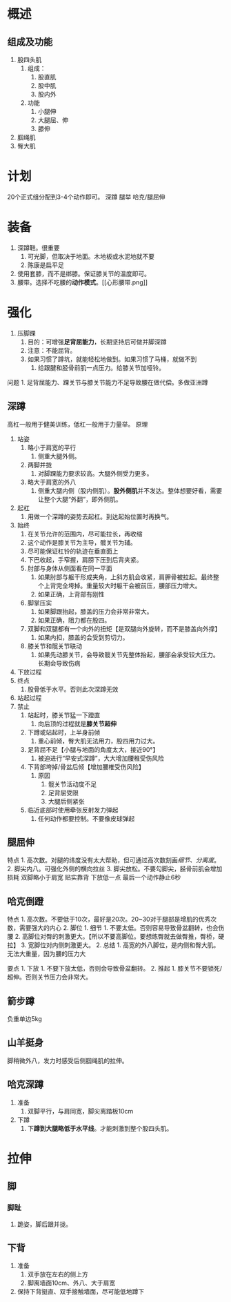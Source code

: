 # 概述
## 组成及功能
1. 股四头肌
	1. 组成：
		1. 股直肌
		2. 股中肌
		3. 股内外
	2. 功能
		1. 小腿伸
		2. 大腿屈、伸
		3. 膝伸
2. 腘绳肌
3. 臀大肌

# 计划
20个正式组分配到3-4个动作即可。
深蹲
腿举
哈克/腿屈伸
# 装备
1. 深蹲鞋。很重要
	1. 可光脚，但取决于地面。木地板或水泥地就不要
	2. 陈康是扁平足
2. 使用套膝，而不是绑膝。保证膝关节的温度即可。
3. 腰带。选择不吃腰的**动作模式**。[[心形腰带.png]] 
# 强化
1. 压脚踝
	1. 目的：可增强**足背屈能力**，长期坚持后可做并脚深蹲
	2. 注意：不能屈背。
	3. 如果习惯了蹲坑，就能轻松地做到。如果习惯了马桶，就做不到
		1. 给跟腱和胫骨前肌一点压力。给膝关节加哑铃。

问题
	1. 足背屈能力、踝关节与膝关节能力不足导致腰在做代偿。多做亚洲蹲
## 深蹲
高杠一般用于健美训练，低杠一般用于力量举。
原理
1. 站姿
	1. 略小于肩宽的平行
		1. 侧重大腿外侧。
	2. 两脚并拢
		1. 对脚踝能力要求较高。大腿外侧受力更多。
	3. 略大于肩宽的外八
		1. 侧重大腿内侧（股内侧肌）。**股外侧肌**并不发达。整体想要好看，需要让整个大腿“外翻”，即外侧肌。
2. 起杠
	1. 用做一个深蹲的姿势去起杠。到达起始位置时再换气。
3. 始终
	1. 在关节允许的范围内，尽可能拉长，再收缩
	2. 这个动作是膝关节为主导，髋关节为辅。
	3. 尽可能保证杠铃的轨迹在垂直面上
	4. 下巴收起，手窄握，肩膀下压到后背夹紧。
	5. 肘部与身体从侧面看在同一平面
		1. 如果肘部与躯干形成夹角，上斜方肌会收紧，肩胛骨被拉起。最终整个上背完全垮掉。重量较大时躯干会被前压，腰部压力增大。
		2. 如果正确，上背部有刚性
	6. 脚掌压实
		1. 如果脚跟抬起，膝盖的压力会非常非常大。
		2. 如果正确，阻力都在股四。
	7. 双脚和双腿都有一个向外的扭矩【是双腿向外旋转，而不是膝盖向外撑】
		1. 如果内扣，膝盖的会受到剪切力。
	8. 膝关节和髋关节联动
		1. 如果先动膝关节，会导致髋关节先整体抬起，腰部会承受较大压力。长期会导致伤病
4. 下放过程
5. 终点
	1. 股骨低于水平。否则此次深蹲无效
6. 站起过程
7. 禁止
	1. 站起时，膝关节猛一下蹬直
		1. 向后顶的过程就是**膝关节超伸** 
	2. 下蹲或站起时，上半身前倾
		1. 重心前倾，臀大肌无法用力，股四用力过大。
	3. 足背屈不足【小腿与地面的角度太大，接近90°】
		1. 被迫进行“早安式深蹲”，大大增加腰椎受伤风险
	4. 下背部垮掉/骨盆后倾【增加腰椎受伤风险】
		1. 原因
			1. 髋关节活动度不足
			2. 足背屈受限
			3. 大腿后侧紧张
	5. 临近底部时使用牵张反射发力弹起
		1. 任何动作都要控制。不要像皮球弹起
## 腿屈伸
特点
	1. 高次数。对腿的纬度没有太大帮助，但可通过高次数刻画*细节、分离度*。
	2. 脚尖内八。可强化外侧的横向拉丝
	3. 脚尖放松。不要勾脚尖，胫骨前肌会增加损耗
双脚略小于肩宽
贴实靠背
下放低一点
最后一个动作静止6秒

## 哈克倒蹬
特点
	1. 高次数。不要低于10次，最好是20次。20~30对于腿部是增肌的优秀次数，需要强大的内心
	2. 脚位
		1. 细节
			1. 不要太低。否则容易导致骨盆翻转，也会伤腰
			2. 高脚位对臀的刺激更大。【所以不要高脚位。要想练臀就去做臀推，臀桥，硬拉】
			3. 宽脚位对内侧刺激更大。
		2. 总结
			1. 高宽的外八脚位，是内侧和臀大肌。无法大重量，因为腰的压力大

要点
	1. 下放
		1. 不要下放太低，否则会导致骨盆翻转。
	2. 推起
		1. 膝关节不要锁死/超伸。否则关节压力会非常大。
## 箭步蹲
负重单边5kg
## 山羊挺身
脚稍微外八，发力时感受后侧腘绳肌的拉伸。
## 哈克深蹲
1. 准备
	1. 双脚平行，与肩同宽，脚尖离踏板10cm
2. 下蹲
	1. 下**蹲到大腿略低于水平线**。才能刺激到整个股四头肌。
# 拉伸
## 脚
### 脚趾
1. 跪姿，脚后跟并拢。

## 下背
1. 准备
	1. 双手放在左右的侧上方
	2. 脚离墙面10cm、外八、大于肩宽
2. 保持下背挺直、双手接触墙面，尽可能低地蹲下